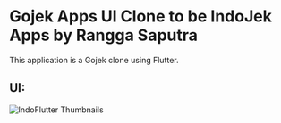# Gojek Apps UI Clone to be IndoJek Apps by Rangga Saputra

This application is a Gojek clone using Flutter.

## UI:
![IndoFlutter Thumbnails](https://user-images.githubusercontent.com/34878649/132085761-27f79355-ae01-49f3-ba16-0636e8183a9e.png)
